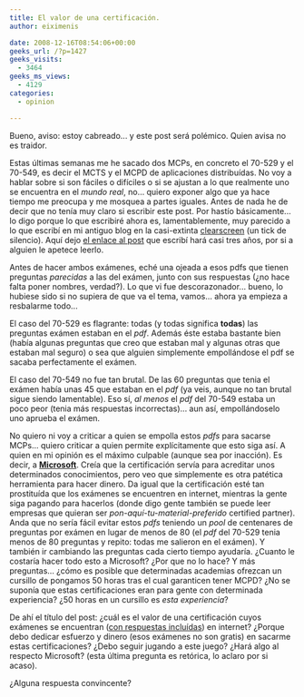 ```yaml
---
title: El valor de una certificación.
author: eiximenis

date: 2008-12-16T08:54:06+00:00
geeks_url: /?p=1427
geeks_visits:
  - 3464
geeks_ms_views:
  - 4129
categories:
  - opinion

---
```

Bueno, aviso: estoy cabreado... y este post será polémico. Quien avisa no es traidor.

Estas últimas semanas me he sacado dos MCPs, en concreto el 70-529 y el 70-549, es decir el MCTS y el MCPD de aplicaciones distribuídas. No voy a hablar sobre si son fáciles o difíciles o si se ajustan a lo que realmente uno se encuentra en el _mundo real_, no… quiero exponer algo que ya hace tiempo me preocupa y me mosquea a partes iguales. Antes de nada he de decir que no tenía muy claro si escribir este post. Por hastío básicamente... lo digo porque lo que escribiré ahora es, lamentablemente, muy parecido a lo que escribí en mi antiguo blog en la casi-extinta [clearscreen][1] (un tick de silencio). Aquí dejo [el enlace al post][2] que escribí hará casi tres años, por si a alguien le apetece leerlo.

Antes de hacer ambos exámenes, eché una ojeada a esos pdfs que tienen preguntas _parecidas_ a las del exámen, junto con sus respuestas (¿no hace falta poner nombres, verdad?). Lo que vi fue descorazonador... bueno, lo hubiese sido si no supiera de que va el tema, vamos... ahora ya empieza a resbalarme todo...

El caso del 70-529 es flagrante: todas (y todas significa **todas**) las preguntas exámen estaban en el _pdf_. Además éste estaba bastante bien (había algunas preguntas que creo que estaban mal y algunas otras que estaban mal seguro) o sea que alguien simplemente empollándose el pdf se sacaba perfectamente el exámen.

El caso del 70-549 no fue tan brutal. De las 60 preguntas que tenia el exámen había unas 45 que estaban en el _pdf_ (ya veis, aunque no tan brutal sigue siendo lamentable). Eso sí, _al menos_ el _pdf_ del 70-549 estaba un poco peor (tenia más respuestas incorrectas)... aun así, empollándoselo uno aprueba el exámen.

No quiero ni voy a criticar a quien se empolla estos _pdfs_ para sacarse MCPs... quiero criticar a quien permite explícitamente que esto siga así. A quien en mi opinión es el máximo culpable (aunque sea por inacción). Es decir, a **<u>Microsoft</u>**. Creía que la certificación servía para acreditar unos determinados conocimientos, pero veo que simplemente es otra patética herramienta para hacer dinero. Da igual que la certificación esté tan prostituída que los exámenes se encuentren en internet, mientras la gente siga pagando para hacerlos (donde digo gente también se puede leer empresas que quieran ser _pon-aquí-tu-material-preferido_ certified partner). Anda que no sería fácil evitar estos _pdfs_ teniendo un _pool_ de centenares de preguntas por exámen en lugar de menos de 80 (el _pdf_ del 70-529 tenia menos de 80 preguntas y repito: todas me salieron en el exámen). Y también ir cambiando las preguntas cada cierto tiempo ayudaría. ¿Cuanto le costaría hacer todo esto a Microsoft? ¿Por que no lo hace? Y más preguntas... ¿cómo es posible que determinadas academias ofrezcan un cursillo de pongamos 50 horas tras el cual garanticen tener MCPD? ¿No se suponía que estas certificaciones eran para gente con determinada experiencia? ¿50 horas en un cursillo es _esta experiencia_?

De ahí el título del post: ¿cuál es el valor de una certificación cuyos exámenes se encuentran (<u>con respuestas incluídas</u>) en internet? ¿Porque debo dedicar esfuerzo y dinero (esos exámenes no son gratis) en sacarme estas certificaciones? ¿Debo seguir jugando a este juego? ¿Hará algo al respecto Microsoft? (esta última pregunta es retórica, lo aclaro por si acaso).

¿Alguna respuesta convincente?

 [1]: http://blogs.clearscreen.com/
 [2]: http://blogs.clearscreen.com/edu/archive/2006/02/01/2727.aspx